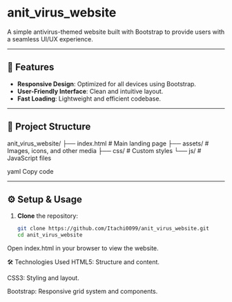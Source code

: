# anit_virus_website

A simple antivirus-themed website built with Bootstrap to provide users with a seamless UI/UX experience.

---

## 🚀 Features

- **Responsive Design**: Optimized for all devices using Bootstrap.
- **User-Friendly Interface**: Clean and intuitive layout.
- **Fast Loading**: Lightweight and efficient codebase.

---

## 📁 Project Structure

anit_virus_website/
├── index.html # Main landing page
├── assets/ # Images, icons, and other media
├── css/ # Custom styles
└── js/ # JavaScript files

yaml
Copy code

---

## ⚙️ Setup & Usage

1. **Clone** the repository:
   ```bash
   git clone https://github.com/Itachi0099/anit_virus_website.git
   cd anit_virus_website
Open index.html in your browser to view the website.

🛠️ Technologies Used
HTML5: Structure and content.

CSS3: Styling and layout.

Bootstrap: Responsive grid system and components.
